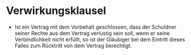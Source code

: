# Verwirkungsklausel

- Ist ein Vertrag mit dem Vorbehalt geschlossen, dass der Schuldner seiner Rechte aus dem Vertrag verlustig sein soll, wenn er seine Verbindlichkeit nicht erfüllt, so ist der Gläubiger bei dem Eintritt dieses Falles zum Rücktritt von dem Vertrag berechtigt.

